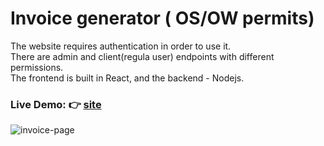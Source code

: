 # Invoice generator ( OS/OW permits)
The website requires authentication in order to use it. <br />
There are admin and client(regula user) endpoints with different permissions. <br />
The frontend is built in React, and the backend - Nodejs.
### Live Demo: 👉 [site](https://imc-invoice-generator.netlify.app/)
![invoice-page](https://user-images.githubusercontent.com/68517175/197427996-19cdb375-72fa-454f-b3b3-4532af7d7e39.jpg)
